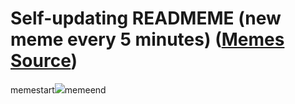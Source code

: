 # Self-updating READMEME (new meme every 5 minutes) ([Memes Source](https://bramses.notion.site/a49c1e962b7646879176ac3b327b6533?v=4d1eda54b170483cb03a40f257231764))

memestart![](https://www.notion.so/image/https%3A%2F%2Fs3-us-west-2.amazonaws.com%2Fsecure.notion-static.com%2Fea66951f-0592-41e9-af1c-a77e05b76d11%2F2B17B041-A662-4552-84C9-FD6A0A834D2B.jpeg?table=block&id=d380dc3e-9e87-4d21-843a-56ca221220c8&cache=v2)memeend

